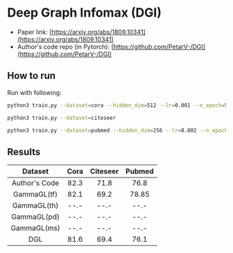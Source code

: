 Deep Graph Infomax (DGI)
========================

- Paper link: [https://arxiv.org/abs/1809.10341](https://arxiv.org/abs/1809.10341)
- Author's code repo (in Pytorch):
  [https://github.com/PetarV-/DGI](https://github.com/PetarV-/DGI)


How to run
----------

Run with following:

```bash
python3 train.py --dataset=cora --hidden_dim=512 --lr=0.001 --n_epoch=500
```

```bash
python3 train.py --dataset=citeseer 
```

```bash
python3 train.py --dataset=pubmed --hidden_dim=256 --lr=0.002 --n_epoch=500
```

Results
-------


|      Dataset      | Cora | Citeseer | Pubmed |
| :---------------: | :--: | :------: | :----: |
|   Author's Code   | 82.3 |   71.8   |  76.8  |
|     GammaGL(tf)   | 82.1 |   69.2   |  78.85 |
|     GammaGL(th)   | --.- |   --.-   |  --.-  |
|     GammaGL(pd)   | --.- |   --.-   |  --.-  |
|     GammaGL(ms)   | --.- |   --.-   |  --.-  |
|        DGL        | 81.6 |   69.4   |  76.1  |

